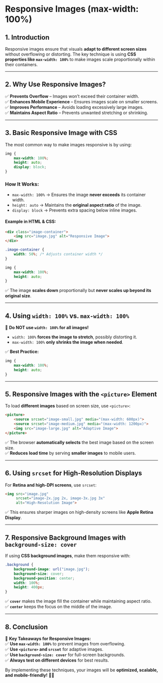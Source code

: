 # **Responsive Images (max-width: 100%)**  

## **1. Introduction**  

Responsive images ensure that visuals **adapt to different screen sizes** without overflowing or distorting. The key technique is using **CSS properties like `max-width: 100%`** to make images scale proportionally within their containers.  

---

## **2. Why Use Responsive Images?**  

✅ **Prevents Overflow** – Images won’t exceed their container width.  
✅ **Enhances Mobile Experience** – Ensures images scale on smaller screens.  
✅ **Improves Performance** – Avoids loading excessively large images.  
✅ **Maintains Aspect Ratio** – Prevents unwanted stretching or shrinking.  

---

## **3. Basic Responsive Image with CSS**  

The most common way to make images responsive is by using:  

```css
img {
    max-width: 100%;
    height: auto;
    display: block;
}
```

### **How It Works:**  

- `max-width: 100%` → Ensures the image **never exceeds** its container width.  
- `height: auto` → Maintains the **original aspect ratio** of the image.  
- `display: block` → Prevents extra spacing below inline images.  

#### **Example in HTML & CSS:**  

```html
<div class="image-container">
    <img src="image.jpg" alt="Responsive Image">
</div>
```

```css
.image-container {
    width: 50%; /* Adjusts container width */
}

img {
    max-width: 100%;
    height: auto;
}
```

✅ The image **scales down** proportionally but **never scales up beyond its original size**.  

---

## **4. Using `width: 100%` vs. `max-width: 100%`**  

🚨 **Do NOT use `width: 100%` for all images!**  

- `width: 100%` **forces the image to stretch**, possibly distorting it.  
- `max-width: 100%` **only shrinks the image when needed**.  

✅ **Best Practice:**  

```css
img {
    max-width: 100%;
    height: auto;
}
```

---

## **5. Responsive Images with the `<picture>` Element**  

To load **different images** based on screen size, use `<picture>`:  

```html
<picture>
    <source srcset="image-small.jpg" media="(max-width: 600px)">
    <source srcset="image-medium.jpg" media="(max-width: 1200px)">
    <img src="image-large.jpg" alt="Adaptive Image">
</picture>
```

✅ The browser **automatically selects** the best image based on the screen size.  
✅ **Reduces load time** by serving **smaller images** to mobile users.  

---

## **6. Using `srcset` for High-Resolution Displays**  

For **Retina and high-DPI screens**, use `srcset`:  

```html
<img src="image.jpg" 
     srcset="image-2x.jpg 2x, image-3x.jpg 3x" 
     alt="High-Resolution Image">
```

✅ This ensures sharper images on high-density screens like **Apple Retina Display**.  

---

## **7. Responsive Background Images with `background-size: cover`**  

If using **CSS background images**, make them responsive with:  

```css
.background {
    background-image: url("image.jpg");
    background-size: cover;
    background-position: center;
    width: 100%;
    height: 400px;
}
```

✅ **`cover`** makes the image fill the container while maintaining aspect ratio.  
✅ **`center`** keeps the focus on the middle of the image.  

---

## **8. Conclusion**  

🚀 **Key Takeaways for Responsive Images:**  
✅ **Use `max-width: 100%`** to prevent images from overflowing.  
✅ **Use `<picture>` and `srcset`** for adaptive images.  
✅ **Use `background-size: cover`** for full-screen backgrounds.  
✅ **Always test on different devices** for best results.  

By implementing these techniques, your images will be **optimized, scalable, and mobile-friendly!** 📱🎯
